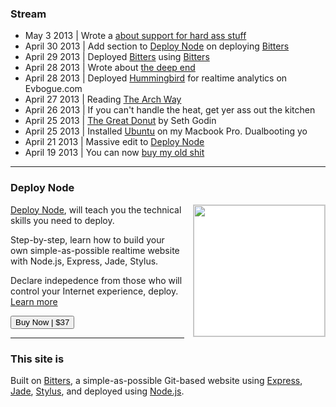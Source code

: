 ### Stream

+ May 3 2013 | Wrote a [about support for hard ass stuff](/writing)
+ April 30 2013 | Add section to [Deploy Node](http://deployno.de/) on deploying [Bitters](http://bitters.evbogue.com)
+ April 29 2013 | Deployed [Bitters](http://bitters.evbogue.com) using [Bitters](http://bitters.evbogue.com)
+ April 28 2013 | Wrote about [the deep end](/writing)
+ April 28 2013 | Deployed [Hummingbird](http://evbogue.com:8086/) for realtime analytics on Evbogue.com
+ April 27 2013 | Reading [The Arch Way](https://wiki.archlinux.org/index.php/The_Arch_Way)
+ April 26 2013 | If you can't handle the heat, get yer ass out the kitchen
+ April 25 2013 | [The Great Donut](http://hastebin.evbogue.com/jifowufuke.md) by Seth Godin
+ April 25 2013 | Installed [Ubuntu](http://ubuntu.com/) on my Macbook Pro. Dualbooting yo
+ April 21 2013 | Massive edit to [Deploy Node](http://deployno.de)
+ April 19 2013 | You can now [buy my old shit](/oldshit)

***

### Deploy Node

<a href="http://deployno.de"><img src="/images/deploy.jpg" width="210px" style="margin-bottom: .5em; border: 1px solid #ccc; background: white; float: right; margin-left: 1em;"></a> [Deploy Node](http://deployno.de), will teach you the technical skills you need to deploy. 

Step-by-step, learn how to build your own simple-as-possible realtime website with Node.js, Express, Jade, Stylus.

Declare indepedence from those who will control your Internet experience, deploy. [Learn more](http://deployno.de) 

<a href="http://evbogue.fetchapp.com/sell/sfasaixe/ppc"><button class="button">Buy Now | $37</button></a>

***

### This site is

Built on [Bitters](http://bitters.evbogue.com/), a simple-as-possible Git-based website using [Express](http://expressjs.com/), [Jade](http://jade-lang.com/), [Stylus](http://learnboost.github.io/stylus/), and deployed using [Node.js](http://nodejs.org).
